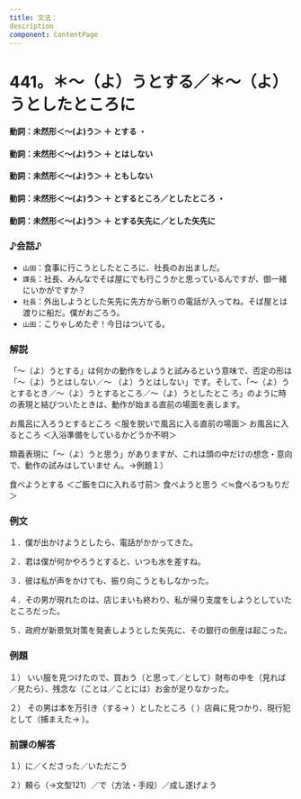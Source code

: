 ```yaml
---
title: 文法：
description
component: ContentPage
---
```



# 441。＊～（よ）うとする／＊～（よ）うとしたところに
#### 動詞：未然形＜～(よ)う＞ ＋ とする ・
#### 動詞：未然形＜～(よ)う＞ ＋ とはしない  
#### 動詞：未然形＜～(よ)う＞ ＋ ともしない  
#### 動詞：未然形＜～(よ)う＞ ＋ とするところ／としたところ ・
#### 動詞：未然形＜～(よ)う＞ ＋ とする矢先に／とした矢先に  
### ♪会話♪
- `山田`：食事に行こうとしたところに、社長のお出ましだ。
- `課長`：社長、みんなでそば屋にでも行こうかと思っているんですが、御一緒にいかがですか？
- `社長`：外出しようとした矢先に先方から断りの電話が入ってね。そば屋とは渡りに船だ。僕がおごろう。
- `山田`：こりゃしめたぞ！今日はついてる。
### 解説
「～（よ）うとする」は何かの動作をしようと試みるという意味で、否定の形は「～（よ）うとはしない／～ （よ）うとはしない」です。そして、「～（よ）うとするとき／～（よ）うとするところ／～（よ）うとしたとこ ろ」のように時の表現と結びついたときは、動作が始まる直前の場面を表します。

お風呂に入ろうとするところ ＜服を脱いで風呂に入る直前の場面＞ お風呂に入るところ ＜入浴準備をしているかどうか不明＞

類義表現に「～（よ）うと思う」がありますが、これは頭の中だけの想念・意向で、動作の試みはしていませ ん。→例題１）

食べようとする ＜ご飯を口に入れる寸前＞ 食べようと思う ＜≒食べるつもりだ＞
### 例文
１．僕が出かけようとしたら、電話がかかってきた。

２．君は僕が何かやろうとすると、いつも水を差すね。

３．彼は私が声をかけても、振り向こうともしなかった。

４．その男が現れたのは、店じまいも終わり、私が帰り支度をしようとしていたところだった。

５．政府が新景気対策を発表しようとした矢先に、その銀行の倒産は起こった。
### 例題
１） いい服を見つけたので、買おう（と思って／として）財布の中を（見れば／見たら）、残念な（ことは／ことには）お金が足りなかった。    

２） その男は本を万引き（する→ ）としたところ（ ）店員に見つかり、現行犯として（捕まえた→ ）。
### 前課の解答
１）に／くださった／いただこう

２）頼ら（→文型121）／で（方法・手段）／成し遂げよう
